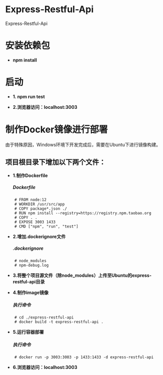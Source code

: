 # Express-Restful-Api
Express-Restful-Api

# 安装依赖包
  * **npm install**
# 启动
* **1. npm run test**

* **2.浏览器访问：localhost:3003**

# 制作Docker镜像进行部署
 由于特殊原因，Windows环境下开发完成后，需要在Ubuntu下进行镜像构建。
 
## 项目根目录下增加以下两个文件：
* **1.制作Dockerfile**
    ##### Dockerfile
```
    # FROM node:12
    # WORKDIR /usr/src/app
    # COPY package*.json ./
    # RUN npm install --registry=https://registry.npm.taobao.org
    # COPY . .
    # EXPOSE 3003 1433
    # CMD ["npm", "run", "test"]  
```
* **2.增加.dockerignore文件**
    ##### .dockerignore
```
    # node_modules
    # npm-debug.log
```
* **3.将整个项目源文件（除node_modules）上传至Ubuntu的express-restful-api目录**

* **4.制作image镜像**
    ##### 执行命令
```
    # cd ./express-restful-api
    # docker build -t express-restful-api .
```
* **5.运行容器部署**
    ##### 执行命令
```
    # docker run -p 3003:3003 -p 1433:1433 -d express-restful-api
```
* **6.浏览器访问：localhost:3003**